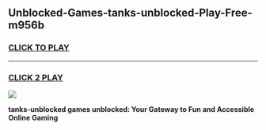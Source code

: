 
## Unblocked-Games-tanks-unblocked-Play-Free-m956b
<h3>
<a href="https://premium76.site?title=tanks-unblocked&ref=12A">CLICK TO PLAY</a></h3>
<hr>

<h3>
<a href="https://premium76.site?title=tanks-unblocked&ref=12A">CLICK 2 PLAY</a>
  
</h3>

<a href="https://premium76.site?title=tanks-unblocked&ref=12A"><img src="https://clearcache.store/games.png"></a>


**tanks-unblocked games unblocked: Your Gateway to Fun and Accessible Online Gaming**
